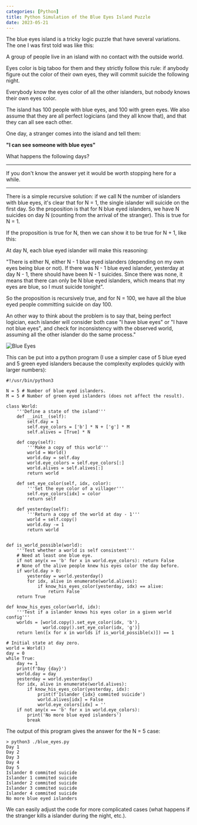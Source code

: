 ```yaml
---
categories: [Python]
title: Python Simulation of the Blue Eyes Island Puzzle
date: 2023-05-21
---
```


The blue eyes island is a tricky logic puzzle that have several variations.
The one I was first told was like this:

A group of people live in an island with no contact with the outside world.

Eyes color is big taboo for them and they strictly follow this rule: if anybody
figure out the color of their own eyes, they will commit suicide the following
night.

Everybody know the eyes color of all the other islanders, but nobody knows
their own eyes color.

The island has 100 people with blue eyes, and 100 with green eyes.  We also
assume that they are all perfect logicians (and they all know that), and
that they can all see each other.

One day, a stranger comes into the island and tell them:

**"I can see someone with blue eyes"**

What happens the following days?

----

If you don't know the answer yet it would be worth stopping here for a while.

----

There is a simple recursive solution: if we call N the number of islanders
with blue eyes, it's clear that for N = 1, the single islander will suicide on
the first day.  So the proposition is that for N blue eyed islanders, we
have N suicides on day N (counting from the arrival of the stranger).  This is
true for N = 1.

If the proposition is true for N, then we can show it to be true for N + 1,
like this:

At day N, each blue eyed islander will make this reasoning:

"There is either N, either N - 1 blue eyed islanders (depending on my own eyes
being blue or not).  If there was N - 1 blue eyed islander, yesterday at
day N - 1, there should have been N - 1 suicides.  Since there was none, it
means that there can only be N blue eyed islanders, which means that my eyes
are blue, so I must suicide tonight".

So the proposition is recursively true, and for N = 100, we have all the blue
eyed people committing suicide on day 100.


An other way to think about the problem is to say that, being perfect logician,
each islander will consider both case "I have blue eyes" or "I have not blue
eyes", and check for inconsistency with the observed world, assuming all the
other islander do the same process."

![Blue Eyes](/imgs/blue-eyes.png)

This can be put into a python program (I use a simpler case of 5 blue eyed and
5 green eyed islanders because the complexity explodes quickly with larger
numbers):


```
#!/usr/bin/python3

N = 5 # Number of blue eyed islanders.
M = 5 # Number of green eyed islanders (does not affect the result).

class World:
    '''Define a state of the island'''
    def __init__(self):
        self.day = 1
        self.eye_colors = ['b'] * N + ['g'] * M
        self.alives = [True] * N

    def copy(self):
        '''Make a copy of this world'''
        world = World()
        world.day = self.day
        world.eye_colors = self.eye_colors[:]
        world.alives = self.alives[:]
        return world

    def set_eye_color(self, idx, color):
        '''Set the eye color of a villager'''
        self.eye_colors[idx] = color
        return self

    def yesterday(self):
        '''Return a copy of the world at day - 1'''
        world = self.copy()
        world.day -= 1
        return world


def is_world_possible(world):
    '''Test whether a world is self consistent'''
    # Need at least one blue eye.
    if not any(x == 'b' for x in world.eye_colors): return False
    # None of the alive people knew his eyes color the day before.
    if world.day > 0:
        yesterday = world.yesterday()
        for idx, alive in enumerate(world.alives):
            if know_his_eyes_color(yesterday, idx) == alive:
                return False
    return True

def know_his_eyes_color(world, idx):
    '''Test if a islander knows his eyes color in a given world config'''
    worlds = [world.copy().set_eye_color(idx, 'b'),
              world.copy().set_eye_color(idx, 'g')]
    return len([x for x in worlds if is_world_possible(x)]) == 1

# Initial state at day zero.
world = World()
day = 0
while True:
    day += 1
    print(f'Day {day}')
    world.day = day
    yesterday = world.yesterday()
    for idx, alive in enumerate(world.alives):
        if know_his_eyes_color(yesterday, idx):
            print(f'Islander {idx} commited suicide')
            world.alives[idx] = False
            world.eye_colors[idx] = ''
    if not any(x == 'b' for x in world.eye_colors):
        print('No more blue eyed islanders')
        break
```

The output of this program gives the answer for the N = 5 case:

```
> python3 ./blue_eyes.py
Day 1
Day 2
Day 3
Day 4
Day 5
Islander 0 commited suicide
Islander 1 commited suicide
Islander 2 commited suicide
Islander 3 commited suicide
Islander 4 commited suicide
No more blue eyed islanders
```

We can easily adjust the code for more complicated cases (what happens if
the stranger kills a islander during the night, etc.).

